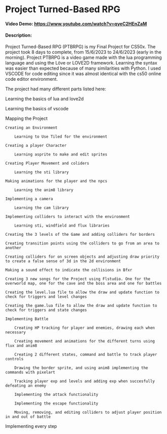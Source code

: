 # Project Turned-Based RPG
#### Video Demo:  https://www.youtube.com/watch?v=qyeC2HEnZaM
#### Description:

Project Turned-Based RPG (PTBRPG) is my Final Project for CS50x. The project took 8 days to complete, from 15/6/2023 to 24/6/2023 (early in the morning). Project PTBRPG is a video game made with the lua programming language and using the Löve or LOVE2D framework. Learning the syntax was easier than expected because of many similarities with Python. I used VSCODE for code editing since it was almost identical with the cs50 online code editor environment.

The project had many different parts listed here:

Learning the basics of lua and love2d

Learning the basics of vscode

Mapping the Project

    Creating an Environment
        
        Learning to Use Tiled for the environment
    
    Creating a player Character
        
        Learning asprite to make and edit sprites
    
    Creating Player Movement and coliders
        
        Learning the sti library
    
    Making animations for the player and the npcs
        
        Learning the anim8 library
    
    Implementing a camera
        
        Learning the cam library
   
    Implementing colliders to interact with the environment
        
        Learning sti, windfield and flux libraries
   
    Creating the 3 levels of the Game and adding colliders for borders
    
    Creating transition points using the colliders to go from an area to another
    
    Creating colliders for on screen objects and adjusting draw priority to create a false sense of 3d in the 2d environment
    
    Making a sound effect to indicate the collisions in Bfxr
    
    Creating 3 new songs for the Project using Flstudio. One for the overworld map, one for the cave and the boss area and one for battles
    
    Creating the level.lua file to allow the draw and update function to check for triggers and level changes
    
    Creating the game.lua file to allow the draw and update function to check for triggers and state changes
    
    Implementing Battle
        
        Creating HP tracking for player and enemies, drawing each when necessary
        
        Creating movement and animations for the different turns using flux and anim8
        
        Creating 2 different states, command and battle to track player controls
        
        Drawing the border sprite, and using anim8 implementing the commands with pixelart
        
        Tracking player exp and levels and adding exp when succesfully defeating an enemy
        
        Implementing the attack functionality
        
        Implementing the escape functionality
        
        Moving, removing, and editing colliders to adjust player position in and out of battle

Implementing every step
